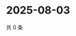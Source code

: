 # 2025-08-03

共 0 条

<!-- BEGIN ZHIHUVIDEO -->
<!-- 最后更新时间 Sun Aug 03 2025 02:15:58 GMT+0800 (China Standard Time) -->

<!-- END ZHIHUVIDEO -->
